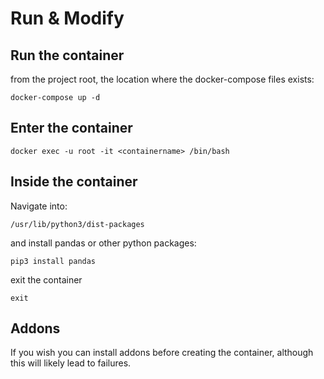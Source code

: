 # Run & Modify

## Run the container

from the project root, the location where the docker-compose files exists:

```text
docker-compose up -d
```

## Enter the container

```text
docker exec -u root -it <containername> /bin/bash
```

## Inside the container

Navigate into:

```text
/usr/lib/python3/dist-packages
```

and install pandas or other python packages:

```text
pip3 install pandas
```

exit the container

```text
exit
```

## Addons

If you wish you can install addons before creating the container, although this will likely lead to failures.

